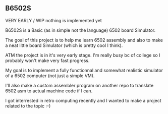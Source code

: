 ## B6502S 

VERY EARLY / WIP nothing is implemented yet

B6502S is a Basic (as in simple not the language) 6502 board Simulator. 

The goal of this project is to help me learn 6502 assembly and also to make a neat little 
board Simulator (which is pretty cool I think). 

ATM the project is in it's very early stage. 
I'm really busy bc of college so I probably won't make very fast progress. 

My goal is to implement a fully functionnal and somewhat realistic simulator 
of a 6502 computer (not just a simple VM). 

I'll also make a custom assembler program on another repo 
to translate 6502 asm to actual machine code if I can.

I got interrested in retro computing recently and I wanted to make 
a project related to the topic :-) 
